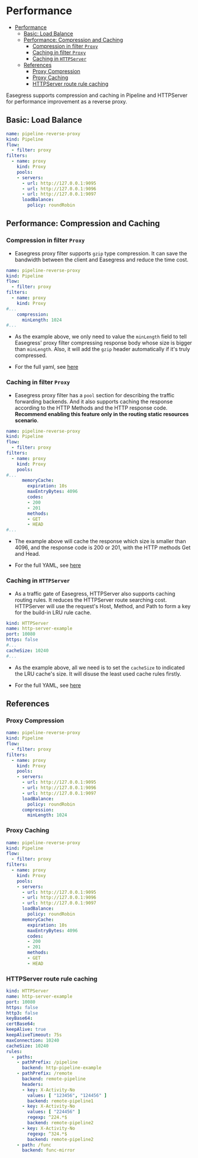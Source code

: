 # Performance

- [Performance](#performance)
  - [Basic: Load Balance](#basic-load-balance)
  - [Performance: Compression and Caching](#performance-compression-and-caching)
    - [Compression in filter `Proxy`](#compression-in-filter-proxy)
    - [Caching in filter `Proxy`](#caching-in-filter-proxy)
    - [Caching in `HTTPServer`](#caching-in-httpserver)
  - [References](#references)
    - [Proxy Compression](#proxy-compression)
    - [Proxy Caching](#proxy-caching)
    - [HTTPServer route rule caching](#httpserver-route-rule-caching)

Easegress supports compression and caching in Pipeline and HTTPServer for performance improvement as a reverse proxy.


## Basic: Load Balance

```yaml
name: pipeline-reverse-proxy
kind: Pipeline
flow:
  - filter: proxy
filters:
  - name: proxy
    kind: Proxy
    pools:
    - servers:
      - url: http://127.0.0.1:9095
      - url: http://127.0.0.1:9096
      - url: http://127.0.0.1:9097
      loadBalance:
        policy: roundRobin
```

## Performance: Compression and Caching

### Compression in filter `Proxy`

* Easegress proxy filter supports `gzip` type compression. It can save the bandwidth between the client and Easegress and reduce the time cost.

```yaml
name: pipeline-reverse-proxy
kind: Pipeline
flow:
  - filter: proxy
filters:
  - name: proxy
    kind: Proxy
#...
    compression:
      minLength: 1024
#...
```

* As the example above, we only need to value the `minLength` field to tell Easegress' proxy filter compressing response body whose size is bigger than `minLength`. Also, it will add the `gzip` header automatically if it's truly compressed.

* For the full yaml, see [here](#proxy-compression)

### Caching in filter `Proxy`

* Easegress proxy filter has a `pool` section for describing the traffic forwarding backends. And it also supports caching the response according to the HTTP Methods and the HTTP response code. **Recommend enabling this feature only in the routing static resources scenario**.

``` yaml
name: pipeline-reverse-proxy
kind: Pipeline
flow:
  - filter: proxy
filters:
  - name: proxy
    kind: Proxy
    pools:
#...
      memoryCache:
        expiration: 10s
        maxEntryBytes: 4096
        codes:
        - 200
        - 201
        methods:
        - GET
        - HEAD
#...
```

* The example above will cache the response which size is smaller than 4096, and the response code is 200 or 201, with the HTTP methods Get and Head.

* For the full YAML, see [here](#proxy-caching)

### Caching in `HTTPServer`

* As a traffic gate of Easegress, HTTPServer also supports caching routing rules. It reduces the HTTPServer route searching cost. HTTPServer will use the request's Host, Method, and Path to form a key for the build-in LRU rule cache.

```yaml
kind: HTTPServer
name: http-server-example
port: 10080
https: false
#...
cacheSize: 10240
#...
```

* As the example above, all we need is to set the `cacheSize` to indicated the LRU cache's size. It will disuse the least used cache rules firstly.

* For the full YAML, see [here](#httpserver-route-rule-caching)

## References
### Proxy Compression

```yaml
name: pipeline-reverse-proxy
kind: Pipeline
flow:
  - filter: proxy
filters:
  - name: proxy
    kind: Proxy
    pools:
    - servers:
      - url: http://127.0.0.1:9095
      - url: http://127.0.0.1:9096
      - url: http://127.0.0.1:9097
      loadBalance:
        policy: roundRobin
      compression:
        minLength: 1024
```

### Proxy Caching

```yaml
name: pipeline-reverse-proxy
kind: Pipeline
flow:
  - filter: proxy
filters:
  - name: proxy
    kind: Proxy
    pools:
    - servers:
      - url: http://127.0.0.1:9095
      - url: http://127.0.0.1:9096
      - url: http://127.0.0.1:9097
      loadBalance:
        policy: roundRobin
      memoryCache:
        expiration: 10s
        maxEntryBytes: 4096
        codes:
        - 200
        - 201
        methods:
        - GET
        - HEAD
```

### HTTPServer route rule caching

``` yaml
kind: HTTPServer
name: http-server-example
port: 10080
https: false
http3: false
keyBase64:
certBase64:
keepAlive: true
keepAliveTimeout: 75s
maxConnection: 10240
cacheSize: 10240
rules:
  - paths:
    - pathPrefix: /pipeline
      backend: http-pipeline-example
    - pathPrefix: /remote
      backend: remote-pipeline
      headers:
      - key: X-Activity-No
        values: [ "123456", "124456" ]
        backend: remote-pipeline1
      - key: X-Activity-No
        values: [ "224456" ]
        regexp: ^224.*$
        backend: remote-pipeline2
      - key: X-Activity-No
        regexp: ^324.*$
        backend: remote-pipeline2
    - path: /func
      backend: func-mirror
```
